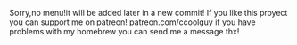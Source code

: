 Sorry,no menu!it will be added later in a new commit!
If you like this proyect you can support me on patreon! patreon.com/ccoolguy 
if you have problems with my homebrew you can send me a message 
thx!

